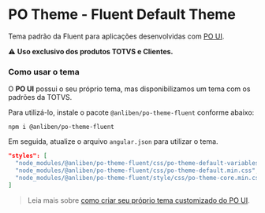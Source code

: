 # PO Theme - Fluent Default Theme

Tema padrão da Fluent para aplicações desenvolvidas com [PO UI](http://po-ui.io).

:warning: __Uso exclusivo dos produtos TOTVS e Clientes.__

### Como usar o tema

O **PO UI** possui o seu próprio tema, mas disponibilizamos um tema com os padrões da TOTVS.

Para utilizá-lo, instale o pacote `@anliben/po-theme-fluent` conforme abaixo:

```
npm i @anliben/po-theme-fluent
```

Em seguida, atualize o arquivo `angular.json` para utilizar o tema.

```json
"styles": [
  "node_modules/@anliben/po-theme-fluent/css/po-theme-default-variables.min.css",
  "node_modules/@anliben/po-theme-fluent/css/po-theme-default.min.css",
  "node_modules/@anliben/po-theme-fluent/style/css/po-theme-core.min.css",
]
```

> Leia mais sobre [como criar seu próprio tema customizado do PO UI][create-theme-customization].

[create-theme-customization]: https://po-ui.io/guides/create-theme-customization
